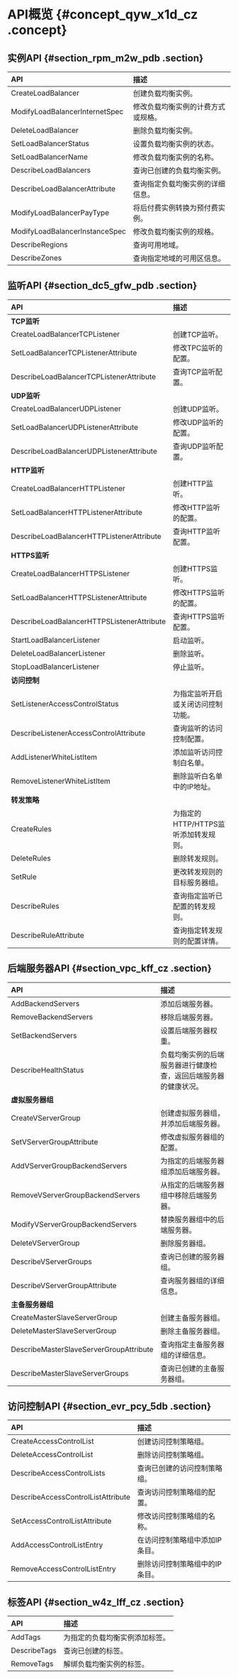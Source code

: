 # API概览 {#concept_qyw_x1d_cz .concept}

## 实例API {#section_rpm_m2w_pdb .section}

|API|描述|
|:--|:-|
|CreateLoadBalancer|创建负载均衡实例。|
|ModifyLoadBalancerInternetSpec|修改负载均衡实例的计费方式或规格。|
|DeleteLoadBalancer|删除负载均衡实例。|
|SetLoadBalancerStatus|设置负载均衡实例的状态。|
|SetLoadBalancerName|修改负载均衡实例的名称。|
|DescribeLoadBalancers|查询已创建的负载均衡实例。|
|DescribeLoadBalancerAttribute|查询指定负载均衡实例的详细信息。|
|ModifyLoadBalancerPayType|将后付费实例转换为预付费实例。|
|ModifyLoadBalancerInstanceSpec|修改负载均衡实例的规格。|
|DescribeRegions|查询可用地域。|
|DescribeZones|查询指定地域的可用区信息。|

## 监听API {#section_dc5_gfw_pdb .section}

|API|描述|
|:--|:-|
|**TCP监听**|
|CreateLoadBalancerTCPListener|创建TCP监听。|
|SetLoadBalancerTCPListenerAttribute|修改TPC监听的配置。|
|DescribeLoadBalancerTCPListenerAttribute|查询TCP监听配置。|
|**UDP监听**|
|CreateLoadBalancerUDPListener|创建UDP监听。|
|SetLoadBalancerUDPListenerAttribute|修改UDP监听的配置。|
|DescribeLoadBalancerUDPListenerAttribute|查询UDP监听配置。|
|**HTTP监听**|
|CreateLoadBalancerHTTPListener|创建HTTP监听。|
|SetLoadBalancerHTTPListenerAttribute|修改HTTP监听的配置。|
|DescribeLoadBalancerHTTPListenerAttribute|查询HTTP监听配置。|
|**HTTPS监听**|
|CreateLoadBalancerHTTPSListener|创建HTTPS监听。|
|SetLoadBalancerHTTPSListenerAttribute|修改HTTPS监听的配置。|
|DescribeLoadBalancerHTTPSListenerAttribute|查询HTTPS监听配置。|
|StartLoadBalancerListener|启动监听。|
|DeleteLoadBalancerListener|删除监听。|
|StopLoadBalancerListener|停止监听。|
|**访问控制**|
|SetListenerAccessControlStatus|为指定监听开启或关闭访问控制功能。|
|DescribeListenerAccessControlAttribute|查询监听的访问控制配置。|
|AddListenerWhiteListItem|添加监听访问控制白名单。|
|RemoveListenerWhiteListItem|删除监听白名单中的IP地址。|
|**转发策略**|
|CreateRules|为指定的HTTP/HTTPS监听添加转发规则。|
|DeleteRules|删除转发规则。|
|SetRule|更改转发规则的目标服务器组。|
|DescribeRules|查询指定监听已配置的转发规则。|
|DescribeRuleAttribute|查询指定转发规则的配置详情。|

## 后端服务器API {#section_vpc_kff_cz .section}

|API|描述|
|:--|:-|
|AddBackendServers|添加后端服务器。|
|RemoveBackendServers|移除后端服务器。|
|SetBackendServers|设置后端服务器权重。|
|DescribeHealthStatus|负载均衡实例的后端服务器进行健康检查，返回后端服务器的健康状况。|
|**虚拟服务器组**|
|CreateVServerGroup|创建虚拟服务器组，并添加后端服务器。|
|SetVServerGroupAttribute|修改虚拟服务器组的配置。|
|AddVServerGroupBackendServers|为指定的后端服务器组添加后端服务器。|
|RemoveVServerGroupBackendServers|从指定的后端服务器组中移除后端服务器。|
|ModifyVServerGroupBackendServers|替换服务器组中的后端服务器。|
|DeleteVServerGroup|删除服务器组。|
|DescribeVServerGroups|查询已创建的服务器组。|
|DescribeVServerGroupAttribute|查询服务器组的详细信息。|
|**主备服务器组**|
|CreateMasterSlaveServerGroup|创建主备服务器组。|
|DeleteMasterSlaveServerGroup|删除主备服务器组。|
|DescribeMasterSlaveServerGroupAttribute|查询指定主备服务器组的详细信息。|
|DescribeMasterSlaveServerGroups|查询已创建的主备服务器组。|

## 访问控制API {#section_evr_pcy_5db .section}

|API|描述|
|:--|:-|
|CreateAccessControlList|创建访问控制策略组。|
|DeleteAccessControlList|删除访问控制策略组。|
|DescribeAccessControlLists|查询已创建的访问控制策略组。|
|DescribeAccessControlListAttribute|查询访问控制策略组的配置。|
|SetAccessControlListAttribute|修改访问控制策略组的名称。|
|AddAccessControlListEntry|在访问控制策略组中添加IP条目。|
|RemoveAccessControlListEntry|删除访问控制策略组中的IP条目。|

## 标签API {#section_w4z_lff_cz .section}

|API|描述|
|:--|:-|
|AddTags|为指定的负载均衡实例添加标签。|
|DescribeTags|查询已创建的标签。|
|RemoveTags|解绑负载均衡实例的标签。|


